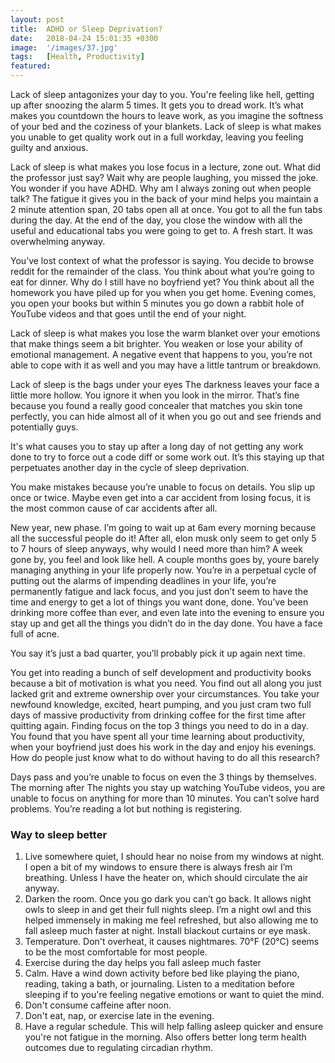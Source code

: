 ```yaml
---
layout: post
title:  ADHD or Sleep Deprivation?
date:   2018-04-24 15:01:35 +0300
image:  '/images/37.jpg'
tags:   [Health, Productivity]
featured:
---
```

Lack of sleep antagonizes your day to you. You're feeling like hell, getting up after snoozing the alarm 5 times. It gets you to dread work. It’s what makes you countdown the hours to leave work, as you imagine the softness of your bed and the coziness of your blankets. Lack of sleep is what makes you unable to get quality work out in a full workday, leaving you feeling guilty and anxious.

Lack of sleep is what makes you lose focus in a lecture, zone out. What did the professor just say? Wait why are people laughing, you missed the joke. You wonder if you have ADHD. Why am I always zoning out when people talk? The fatigue it gives you in the back of your mind helps you maintain a 2 minute attention span, 20 tabs open all at once. You got to all the fun tabs during the day. At the end of the day, you close the window with all the useful and educational tabs you were going to get to. A fresh start. It was overwhelming anyway.

You’ve lost context of what the professor is saying. You decide to browse reddit for the remainder of the class. You think about what you’re going to eat for dinner. Why do I still have no boyfriend yet? You think about all the homework you have piled up for you when you get home. Evening comes, you open your books but within 5 minutes you go down a rabbit hole of YouTube videos and that goes until the end of your night.

Lack of sleep is what makes you lose the warm blanket over your emotions that make things seem a bit brighter. You weaken or lose your ability of emotional management. A negative event that happens to you, you’re not able to cope with it as well and you may have a little tantrum or breakdown.

Lack of sleep is the bags under your eyes  The darkness leaves your face a little more hollow. You ignore it when you look in the mirror. That’s fine because you found a really good concealer that matches you skin tone perfectly, you can hide almost all of it when you go out and see friends and potentially guys.

It's what causes you to stay up after a long day of not getting any work done to try to force out a code diff or some work out. It’s this staying up that perpetuates another day in the cycle of sleep deprivation.

You make mistakes because you’re unable to focus on details. You slip up once or twice. Maybe even get into a car accident from losing focus, it is the most common cause of car accidents after all.

New year, new phase. I’m going to wait up at 6am every morning because all the successful people do it! After all, elon musk only seem to get only 5 to 7 hours of sleep anyways, why would I need more than him? A week gone by, you feel and look like hell. A couple months goes by, youre barely managing anything in your life properly now. You’re in a perpetual cycle of putting out the alarms of impending deadlines in your life, you’re permanently fatigue and lack focus, and you just don’t seem to have the time and energy to get a lot of things you want done, done. You’ve been drinking more coffee than ever, and even late into the evening to ensure you stay up and get all the things you didn’t do in the day done. You have a face full of acne.

You say it’s just a bad quarter, you’ll probably pick it up again next time.

You get into reading a bunch of self development and productivity books because a bit of motivation is what you need. You find out all along you just lacked grit and extreme ownership over your circumstances. You take your newfound knowledge, excited, heart pumping, and you just cram two full days of massive productivity from drinking coffee for the first time after quitting again. Finding focus on the top 3 things you need to do in a day. You found that you have spent all your time learning about productivity, when your boyfriend just does his work in the day and enjoy his evenings. How do people just know what to do without having to do all this research?

Days pass and you’re unable to focus on even the 3 things by themselves. The morning after The nights you stay up watching YouTube videos, you are unable to focus on anything for more than 10 minutes. You can’t solve hard problems. You’re reading a lot but nothing is registering.

### Way to sleep better

1. Live somewhere quiet, I should hear no noise from my windows at night. I open a bit of my windows to ensure there is always fresh air I’m breathing. Unless I have the heater on, which should circulate the air anyway.
2. Darken the room. Once you go dark you can’t go back. It allows night owls to sleep in and get their full nights sleep. I’m a night owl and this helped immensely in making me feel refreshed, but also allowing me to fall asleep much faster at night. Install blackout curtains or eye mask.
3. Temperature. Don't overheat, it causes nightmares. 70°F (20°C) seems to be the most comfortable for most people.
4. Exercise during the day helps you fall asleep much faster
5. Calm. Have a wind down activity before bed like playing the piano, reading, taking a bath, or journaling. Listen to a meditation before sleeping if to you're feeling negative emotions or want to quiet the mind.
6. Don't consume caffeine after noon.
7. Don't eat, nap, or exercise late in the evening.
8. Have a regular schedule. This will help falling asleep quicker and ensure you're not fatigue in the morning. Also offers better long term health outcomes due to regulating circadian rhythm.
